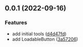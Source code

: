 ## 0.0.1 (2022-09-16)


### Features

* add initial tools ([d4d47fd](http://10.106.1.10:8002/fanjg/cotton/commits/d4d47fdb05733e4a6130701d803e4343d76d388a))
* add LoadableButton ([3a57206](http://10.106.1.10:8002/fanjg/cotton/commits/3a57206e8ab51923e7ac697a0ccf6dc3faa93e8e))



